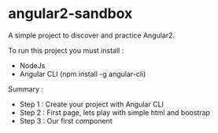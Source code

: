 # angular2-sandbox
A simple project to discover and practice Angular2.

To run this project you must install :
- NodeJs
- Angular CLI (npm install -g angular-cli)

Summary : 
- Step 1 : Create your project with Angular CLI
- Step 2 : First page, lets play with simple html and boostrap
- Step 3 : Our first component
